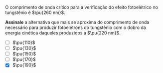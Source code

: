 O comprimento de onda crítico para a verificação do efeito fotoelétrico no tungstênio é $\pu{260 nm}$. 

**Assinale** a alternativa que mais se aproxima do comprimento de onda necessário para produzir fotoelétrons do tungstênio com o dobro da energia cinética daqueles produzidos a $\pu{220 nm}$.

- [ ] $\pu{110}$ 
- [ ] $\pu{130}$ 
- [ ] $\pu{150}$
- [ ] $\pu{170}$
- [x] $\pu{190}$